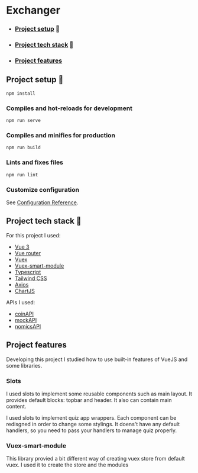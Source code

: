 # Exchanger

* ### [Project setup](#setup) 🚀
* ### [Project tech stack](#stack) 🍔
* ### [Project features](#features)

## <a name="setup"></a> Project setup 🚀 
```
npm install
```

### Compiles and hot-reloads for development
```
npm run serve
```

### Compiles and minifies for production
```
npm run build
```

### Lints and fixes files
```
npm run lint
```

### Customize configuration
See [Configuration Reference](https://cli.vuejs.org/config/).


## <a name="stack"></a> Project tech stack 🍔

For this project I used:

* <a href="https://vuejs.org/">Vue 3</a>
* <a href="https://router.vuejs.org/">Vue router</a>
* <a href="https://vuex.vuejs.org/">Vuex</a>
* <a href="https://github.com/ktsn/vuex-smart-module">Vuex-smart-module</a>
* <a href="https://www.typescriptlang.org/">Typescript</a>
* <a href="https://tailwindcss.com/">Tailwind CSS</a>
* <a href="https://axios-http.com/">Axios</a>
* <a href="https://www.chartjs.org/">ChartJS</a>

APIs I used:
* <a href="https://www.coinapi.io/">coinAPI</a>
* <a href="https://mockapi.io/">mockAPI</a>
* <a href="https://nomics.com/">nomicsAPI</a>

## <a name="stack"></a> Project features

Developing this project I studied how to use built-in features of VueJS and some libraries.

### Slots
I used slots to implement some reusable components such as main layout. It provides default blocks: topbar and header. It also can contain main content.

I used slots to implement quiz app wrappers. Each component can be redisgned in order to change some stylings. It doens't have any default handlers, so you need to pass your handlers to manage quiz properly.

### Vuex-smart-module
This library provied a bit different way of creating vuex store from default vuex. I used it to create the store and the modules